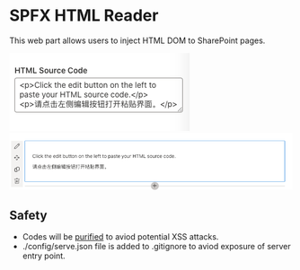 # SPFX HTML Reader

This web part allows users to inject HTML DOM to SharePoint pages.

![screen shot of input field](screen-shot-1.png)
![screen shot of result](screen-shot-2.png)

## Safety

- Codes will be [purified](https://github.com/cure53/DOMPurify) to aviod potential XSS attacks.
- ./config/serve.json file is added to .gitignore to aviod exposure of server entry point.
